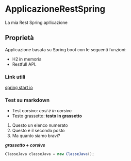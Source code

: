 # ApplicazioneRestSpring
La mia Rest Spring apllicazione

## Proprietà
Applicazione basata su Spring boot con le seguenti funzioni:
- H2 in memoria 
- Restfull API. 

### Link utili
[spring start io](https://start.spring.io/)

### Test su markdown
- Test corsivo: _cosi è in corsivo_
- Testo grassetto: **testo in grassetto**

1. Questo un elenco numerato
2. Questo è il secondo posto
3. Ma quanto siamo bravi?

**_grassetto + corsivo_**

```java
ClasseJava classeJava = new ClasseJava();
```